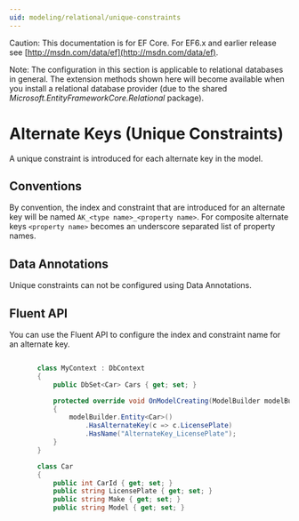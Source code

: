```yaml
---
uid: modeling/relational/unique-constraints
---
```

Caution: This documentation is for EF Core. For EF6.x and earlier release see [http://msdn.com/data/ef](http://msdn.com/data/ef).

Note: The configuration in this section is applicable to relational databases in general. The extension methods shown here will become available when you install a relational database provider (due to the shared *Microsoft.EntityFrameworkCore.Relational* package).

  # Alternate Keys (Unique Constraints)

A unique constraint is introduced for each alternate key in the model.

  ## Conventions

By convention, the index and constraint that are introduced for an alternate key will be named `AK_<type name>_<property name>`. For composite alternate keys `<property name>` becomes an underscore separated list of property names.

  ## Data Annotations

Unique constraints can not be configured using Data Annotations.

  ## Fluent API

You can use the Fluent API to configure the index and constraint name for an alternate key.

<!-- literal_block {"language": "c#", "source": "/Users/shirhatti/src/EntityFramework.Docs/docs/modeling/relational/Modeling/FluentAPI/Samples/Relational/AlternateKeyName.cs", "xml:space": "preserve", "classes": [], "backrefs": [], "names": [], "dupnames": [], "highlight_args": {"hl_lines": [9], "linenostart": 1}, "ids": [], "linenos": true} -->

````c#

       class MyContext : DbContext
       {
           public DbSet<Car> Cars { get; set; }

           protected override void OnModelCreating(ModelBuilder modelBuilder)
           {
               modelBuilder.Entity<Car>()
                   .HasAlternateKey(c => c.LicensePlate)
                   .HasName("AlternateKey_LicensePlate");
           }
       }

       class Car
       {
           public int CarId { get; set; }
           public string LicensePlate { get; set; }
           public string Make { get; set; }
           public string Model { get; set; }

   ````
